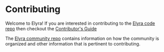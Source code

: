 <!--
{% comment %}
Copyright 2018-2020 Elyra Authors

Licensed under the Apache License, Version 2.0 (the "License");
you may not use this file except in compliance with the License.
You may obtain a copy of the License at

http://www.apache.org/licenses/LICENSE-2.0

Unless required by applicable law or agreed to in writing, software
distributed under the License is distributed on an "AS IS" BASIS,
WITHOUT WARRANTIES OR CONDITIONS OF ANY KIND, either express or implied.
See the License for the specific language governing permissions and
limitations under the License.
{% endcomment %}
-->

# Contributing

Welcome to Elyra! If you are interested in contributing to the [Elyra code repo](README.md)
then checkout the [Contributor's Guide](https://github.com/elyra-ai/community/blob/master/contributing.md)

The [Elyra community repo](https://github.com/elyra-ai/community) contains information on how the community
is organized and other information that is pertinent to contributing.

